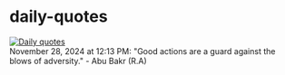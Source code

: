 # daily-quotes
[![Daily quotes](https://github.com/ceepu8/daily-quotes/actions/workflows/daily-quote.yml/badge.svg)](https://github.com/ceepu8/daily-quotes/actions/workflows/daily-quote.yml)<br/>
November 28, 2024 at 12:13 PM: "Good actions are a guard against the blows of adversity." - Abu Bakr (R.A)
